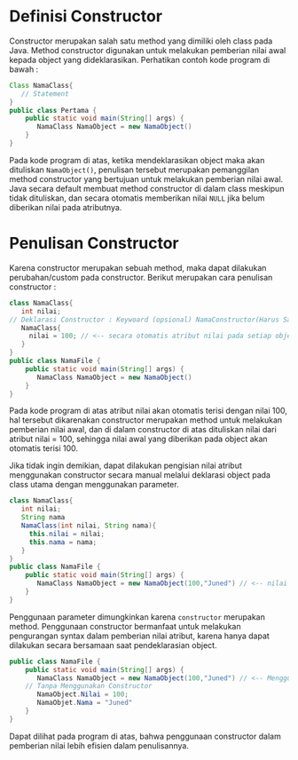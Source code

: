 # Definisi Constructor
Constructor merupakan salah satu method yang dimiliki oleh class pada Java. Method constructor digunakan untuk melakukan pemberian nilai awal kepada object yang dideklarasikan. Perhatikan contoh kode program di bawah :
``````Java
Class NamaClass{
   // Statement
}
public class Pertama {
    public static void main(String[] args) {
       NamaClass NamaObject = new NamaObject()       
    }
}
``````
Pada kode program di atas, ketika mendeklarasikan object maka akan dituliskan `NamaObject()`, penulisan tersebut merupakan pemanggilan method constructor yang bertujuan untuk melakukan pemberian nilai awal. Java secara default membuat method constructor di dalam class meskipun tidak dituliskan, dan secara otomatis memberikan nilai `NULL` jika belum diberikan nilai pada atributnya. 

# Penulisan Constructor
Karena constructor merupakan sebuah method, maka dapat dilakukan perubahan/custom pada constructor. Berikut merupakan cara penulisan constructor :
``````Java
class NamaClass{
   int nilai;
// Deklarasi Constructor : Keywoard (opsional) NamaConstructor(Harus Sama dengan Nama Class) { Statement }
   NamaClass{
     nilai = 100; // <-- secara otomatis atribut nilai pada setiap object akan bernilai 100
   }
}
public class NamaFile {
    public static void main(String[] args) {
       NamaClass NamaObject = new NamaObject()       
    }
}
`````` 
Pada kode program di atas atribut nilai akan otomatis terisi dengan nilai 100, hal tersebut dikarenakan constructor merupakan method untuk melakukan pemberian nilai awal, dan di dalam constructor di atas dituliskan nilai dari atribut nilai = 100, sehingga nilai awal yang diberikan pada object akan otomatis terisi 100. 

Jika tidak ingin demikian, dapat dilakukan pengisian nilai atribut menggunakan constructor secara manual melalui deklarasi object pada class utama dengan menggunakan parameter.
``````Java
class NamaClass{
   int nilai;
   String nama
   NamaClass(int nilai, String nama){
     this.nilai = nilai;
     this.nama = nama;
   }
}
public class NamaFile {
    public static void main(String[] args) {
       NamaClass NamaObject = new NamaObject(100,"Juned") // <-- nilai awal diisikan di dalam tanda kurung yang akan menjadi argumen menuju constructor       
    }
}
``````
Penggunaan parameter dimungkinkan karena `constructor` merupakan method. Penggunaan constructor bermanfaat untuk melakukan pengurangan syntax dalam pemberian nilai atribut, karena hanya dapat dilakukan secara bersamaan saat pendeklarasian object.

`````Java
public class NamaFile {
    public static void main(String[] args) {
       NamaClass NamaObject = new NamaObject(100,"Juned") // <-- Menggunakan Constructor
    // Tanpa Menggunakan Constructor  
       NamaObject.Nilai = 100;
       NamaObjet.Nama = "Juned"   
    }
}

````` 
Dapat dilihat pada program di atas, bahwa penggunaan constructor dalam pemberian nilai lebih efisien dalam penulisannya.